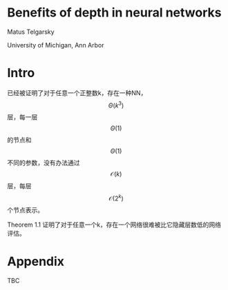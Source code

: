 # Benefits of depth in neural networks

Matus Telgarsky

University of Michigan, Ann Arbor

# Intro

已经被证明了对于任意一个正整数k，存在一种NN，$$\Theta(k^3)$$层，每一层$$\Theta(1)$$的节点和$$\Theta(1)$$不同的参数，没有办法通过$$\mathcal{O}(k)$$层，每层$$\mathcal{O}(2^k)$$个节点表示。

Theorem 1.1 证明了对于任意一个k，存在一个网络很难被比它隐藏层数低的网络评估。

# Appendix

TBC